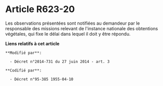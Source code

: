 # Article R623-20

Les observations présentées sont notifiées au demandeur par le responsable des missions relevant de l'instance nationale des
obtentions végétales, qui fixe le délai dans lequel il doit y être répondu.

**Liens relatifs à cet article**

	**Modifié par**:

	  - Décret n°2014-731 du 27 juin 2014 - art. 3

	**Codifié par**:

	  - Décret n°95-385 1955-04-10

